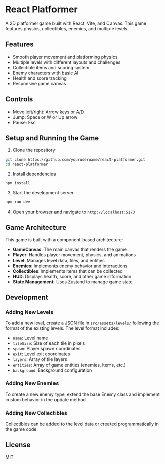 # React Platformer

A 2D platformer game built with React, Vite, and Canvas. This game features physics, collectibles, enemies, and multiple levels.

## Features

- Smooth player movement and platforming physics
- Multiple levels with different layouts and challenges
- Collectible items and scoring system
- Enemy characters with basic AI
- Health and score tracking
- Responsive game canvas

## Controls

- Move left/right: Arrow keys or A/D
- Jump: Space or W or Up arrow
- Pause: Esc

## Setup and Running the Game

1. Clone the repository
```bash
git clone https://github.com/yourusername/react-platformer.git
cd react-platformer
```

2. Install dependencies
```bash
npm install
```

3. Start the development server
```bash
npm run dev
```

4. Open your browser and navigate to `http://localhost:5173`

## Game Architecture

This game is built with a component-based architecture:

- **GameCanvas**: The main canvas that renders the game
- **Player**: Handles player movement, physics, and animations
- **Level**: Manages level data, tiles, and entities
- **Enemies**: Implements enemy behavior and interactions
- **Collectibles**: Implements items that can be collected
- **HUD**: Displays health, score, and other game information
- **State Management**: Uses Zustand to manage game state

## Development

### Adding New Levels

To add a new level, create a JSON file in `src/assets/levels/` following the format of the existing levels. The level format includes:

- `name`: Level name
- `tileSize`: Size of each tile in pixels
- `spawn`: Player spawn coordinates
- `exit`: Level exit coordinates
- `layers`: Array of tile layers
- `entities`: Array of game entities (enemies, items, etc.)
- `background`: Background configuration

### Adding New Enemies

To create a new enemy type, extend the base Enemy class and implement custom behavior in the update method.

### Adding New Collectibles

Collectibles can be added to the level data or created programmatically in the game code.

## License

MIT